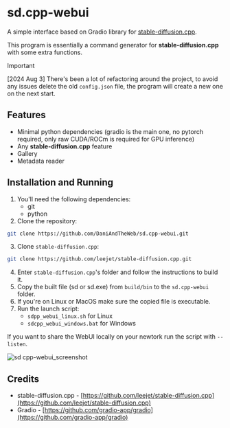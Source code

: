 # sd.cpp-webui

A simple interface based on Gradio library for [stable-diffusion.cpp](https://github.com/leejet/stable-diffusion.cpp).

This program is essentially a command generator for **stable-diffusion.cpp** with some extra functions.

> [!IMPORTANT]
[2024 Aug 3] There's been a lot of refactoring around the project, to avoid any issues delete the old `config.json` file, the program will create a new one on the next start.

## Features

- Minimal python dependencies (gradio is the main one, no pytorch required, only raw CUDA/ROCm is required for GPU inference)
- Any **stable-diffusion.cpp** feature
- Gallery
- Metadata reader


## Installation and Running

1. You'll need the following dependencies:
   - git
   - python
2. Clone the repository:
```bash
git clone https://github.com/DaniAndTheWeb/sd.cpp-webui.git
```
3. Clone `stable-diffusion.cpp`:
```bash
git clone https://github.com/leejet/stable-diffusion.cpp.git
```
4. Enter `stable-diffusion.cpp`'s folder and follow the instructions to build it.
5. Copy the built file (sd or sd.exe) from `build/bin` to the `sd.cpp-webui` folder.
6. If you're on Linux or MacOS make sure the copied file is executable.
7. Run the launch script: 
   - `sdpp_webui_linux.sh` for Linux
   - `sdcpp_webui_windows.bat` for Windows


If you want to share the WebUI locally on your newtork run the script with `--listen`.


![sd cpp-webui_screenshot](https://github.com/DaniAndTheWeb/sd.cpp-webui/assets/57776841/0d991f6e-5b41-4b59-8412-39c738177f68)


## Credits

- stable-diffusion.cpp - [https://github.com/leejet/stable-diffusion.cpp](https://github.com/leejet/stable-diffusion.cpp)
- Gradio - [https://github.com/gradio-app/gradio](https://github.com/gradio-app/gradio)
